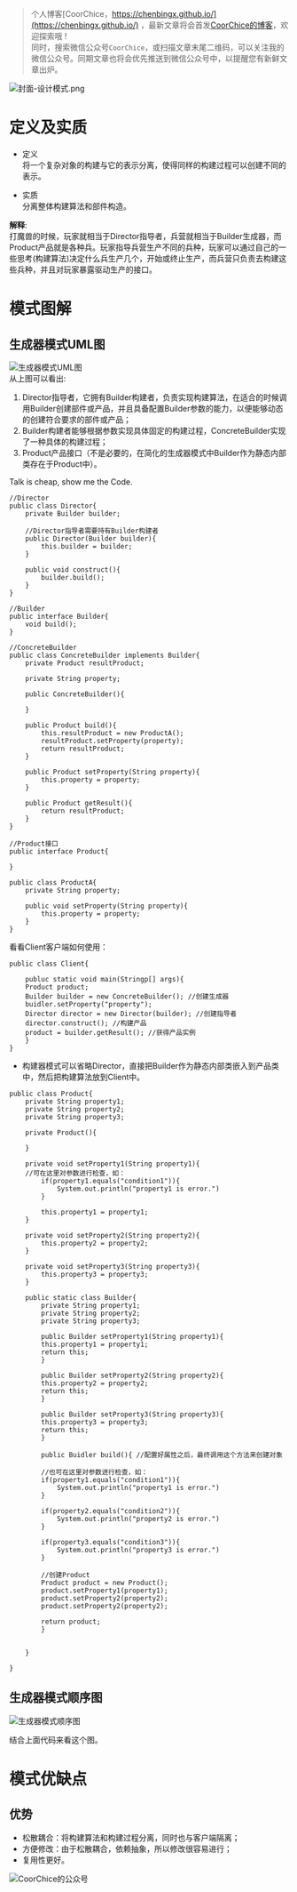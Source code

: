 > 个人博客[CoorChice，https://chenbingx.github.io/](https://chenbingx.github.io/)  ，最新文章将会首发[CoorChice的博客](https://chenbingx.github.io/)，欢迎探索哦 !  
同时，搜索微信公众号`CoorChice`，或扫描文章末尾二维码，可以关注我的微信公众号。同期文章也将会优先推送到微信公众号中，以提醒您有新鲜文章出炉。

![封面-设计模式.png](http://upload-images.jianshu.io/upload_images/1869462-36511024956bd63d.png?imageMogr2/auto-orient/strip%7CimageView2/2/w/1240)


# 定义及实质
- 定义  
将一个复杂对象的构建与它的表示分离，使得同样的构建过程可以创建不同的表示。


- 实质  
分离整体构建算法和部件构造。  

**解释**:   
打魔兽的时候，玩家就相当于Director指导者，兵营就相当于Builder生成器，而Product产品就是各种兵。玩家指导兵营生产不同的兵种，玩家可以通过自己的一些思考(构建算法)决定什么兵生产几个，开始或终止生产，而兵营只负责去构建这些兵种，并且对玩家暴露驱动生产的接口。


# 模式图解
## 生成器模式UML图
![生成器模式UML图](http://upload-images.jianshu.io/upload_images/1869462-2a4bc50d510e6520.png?imageMogr2/auto-orient/strip%7CimageView2/2/w/1240)  
从上图可以看出:  
1. Director指导者，它拥有Builder构建者，负责实现构建算法，在适合的时候调用Builder创建部件或产品，并且具备配置Builder参数的能力，以便能够动态的创建符合要求的部件或产品；
2. Builder构建者能够根据参数实现具体固定的构建过程，ConcreteBuilder实现了一种具体的构建过程；
3. Product产品接口（不是必要的，在简化的生成器模式中Builder作为静态内部类存在于Product中）。  

Talk is cheap, show me the Code.  

```
//Director
public class Director{
    private Builder builder;
    
    //Director指导者需要持有Builder构建者
    public Director(Builder builder){
        this.builder = builder;
    }
    
    public void construct(){
        builder.build();
    }
}

//Builder
public interface Builder{
    void build();
}

//ConcreteBuilder
public class ConcreteBuilder implements Builder{
    private Product resultProduct;
    
    private String property;
    
    public ConcreteBuilder(){
    
    }
    
    public Product build(){
        this.resultProduct = new ProductA();
        resultProduct.setProperty(property);
        return resultProduct;
    }
    
    public Product setProperty(String property){
        this.property = property;
    }
    
    public Product getResult(){
        return resultProduct;
    }
}

//Product接口
public interface Product{
    
}

public class ProductA{
    private String property;
    
    public void setProperty(String property){
        this.property = property;
    }
}
```  

看看Client客户端如何使用：  

```
public class Client{
    
    publuc static void main(Stringp[] args){
    Product product;
    Builder builder = new ConcreteBuilder(); //创建生成器
    buidler.setProperty("property");
    Director director = new Director(builder); //创建指导者
    director.construct(); //构建产品
    product = builder.getResult(); //获得产品实例
    }
}
```

- 构建器模式可以省略Director，直接把Builder作为静态内部类嵌入到产品类中，然后把构建算法放到Client中。  

```
public class Product{
    private String property1;
    private String property2;
    private String property3;
    
    private Product(){
        
    }
    
    private void setProperty1(String property1){
    //可在这里对参数进行检查，如：
        if(property1.equals("condition1")){
            System.out.println("property1 is error.")
        }
        
        this.property1 = property1;
    }
    
    private void setProperty2(String property2){
        this.property2 = property2;
    }
    
    private void setProperty3(String property3){
        this.property3 = property3;
    }
    
    public static class Builder{
        private String property1;
        private String property2;
        private String property3;
        
        public Builder setProperty1(String property1){
        this.property1 = property1;
        return this;
        }
    
        public Builder setProperty2(String property2){
        this.property2 = property2;
        return this;
        }
    
        public Builder setProperty3(String property3){
        this.property3 = property3;
        return this;
        }
        
        public Buidler build(){ //配置好属性之后，最终调用这个方法来创建对象
        
        //也可在这里对参数进行检查，如：
        if(property1.equals("condition1")){
            System.out.println("property1 is error.")
        }
        
        if(property2.equals("condition2")){
            System.out.println("property2 is error.")
        }
        
        if(property3.equals("condition3")){
            System.out.println("property3 is error.")
        }
        
        //创建Product
        Product product = new Product();
        product.setProperty1(property1);
        product.setProperty2(property2);
        product.setProperty2(property2);
        
        return product;
        }
        
        
    }
    
}
```

## 生成器模式顺序图
![生成器模式顺序图](http://upload-images.jianshu.io/upload_images/1869462-44c4166d4ee7dbda.png?imageMogr2/auto-orient/strip%7CimageView2/2/w/1240)  

结合上面代码来看这个图。

# 模式优缺点
## 优势
  
- 松散耦合：将构建算法和构建过程分离，同时也与客户端隔离；
- 方便修改：由于松散耦合，依赖抽象，所以修改很容易进行；
- 复用性更好。

 ![CoorChice的公众号](http://upload-images.jianshu.io/upload_images/1869462-7e98f4cadb3c0625.jpg?imageMogr2/auto-orient/strip%7CimageView2/2/w/1240) 
